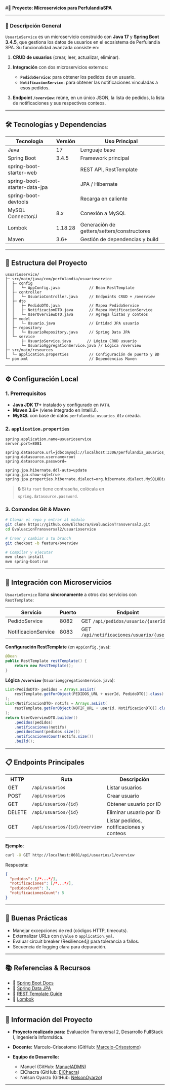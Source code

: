 

#📝 **Proyecto: Microservicios para PerfulandiaSPA**

---

### 🚀 Descripción General

`UsuarioService` es un microservicio construido con **Java 17** y **Spring Boot 3.4.5**, que gestiona los datos de usuarios en el ecosistema de Perfulandia SPA. Su funcionalidad avanzada consiste en:

1. **CRUD de usuarios** (crear, leer, actualizar, eliminar).
2. **Integración** con dos microservicios externos:

   * **`PedidoService`**: para obtener los pedidos de un usuario.
   * **`NotificacionService`**: para obtener las notificaciones vinculadas a esos pedidos.
3. **Endpoint `/overview`**: reúne, en un único JSON, la lista de pedidos, la lista de notificaciones y sus respectivos conteos.

---

## 🛠️ Tecnologías y Dependencias

| Tecnología                   | Versión | Uso Principal                               |
| ---------------------------- | ------- | ------------------------------------------- |
| Java                         | 17      | Lenguaje base                               |
| Spring Boot                  | 3.4.5   | Framework principal                         |
| spring-boot-starter-web      |         | REST API, RestTemplate                      |
| spring-boot-starter-data-jpa |         | JPA / Hibernate                             |
| spring-boot-devtools         |         | Recarga en caliente                         |
| MySQL Connector/J            | 8.x     | Conexión a MySQL                            |
| Lombok                       | 1.18.28 | Generación de getters/setters/constructores |
| Maven                        | 3.6+    | Gestión de dependencias y build             |

---

## 📁 Estructura del Proyecto

```text
usuarioservice/
├─ src/main/java/com/perfulandia/usuarioservice
│  ├─ config
│  │   └─ AppConfig.java             // Bean RestTemplate
│  ├─ controller
│  │   └─ UsuarioController.java     // Endpoints CRUD + /overview
│  ├─ dto
│  │   ├─ PedidoDTO.java             // Mapea PedidoService
│  │   ├─ NotificacionDTO.java       // Mapea NotificacionService
│  │   └─ UserOverviewDTO.java       // Agrega listas y conteos
│  ├─ model
│  │   └─ Usuario.java               // Entidad JPA usuario
│  ├─ repository
│  │   └─ UsuarioRepository.java     // Spring Data JPA
│  └─ service
│      ├─ UsuarioService.java       // Lógica CRUD usuario
│      └─ UsuarioAggregationService.java // Lógica /overview
├─ src/main/resources
│  └─ application.properties         // Configuración de puerto y BD
└─ pom.xml                           // Dependencias Maven
```

---

## ⚙️ Configuración Local

### 1. Prerrequisitos

* **Java JDK 17+** instalado y configurado en `PATH`.
* **Maven 3.6+** (viene integrado en IntelliJ).
* **MySQL** con base de datos `perfulandia_usuarios_01v` creada.

### 2. `application.properties`

```properties
spring.application.name=usuarioservice
server.port=8081

spring.datasource.url=jdbc:mysql://localhost:3306/perfulandia_usuarios_01v
spring.datasource.username=root
spring.datasource.password=

spring.jpa.hibernate.ddl-auto=update
spring.jpa.show-sql=true
spring.jpa.properties.hibernate.dialect=org.hibernate.dialect.MySQL8Dialect
```

> 🔒 Si tu `root` tiene contraseña, colócala en `spring.datasource.password`.

### 3. Comandos Git & Maven

```bash
# Clonar el repo y entrar al módulo
git clone https://github.com/ElChacra/EvaluacionTransversal2.git
cd EvaluacionTransversal2/usuarioservice

# Crear y cambiar a tu branch
git checkout -b feature/overview

# Compilar y ejecutar
mvn clean install
mvn spring-boot:run
```

---

## 🔗 Integración con Microservicios

`UsuarioService` llama **síncronamente** a otros dos servicios con `RestTemplate`:

| Servicio            | Puerto | Endpoint                                   |
| ------------------- | ------ | ------------------------------------------ |
| PedidoService       | 8082   | GET `/api/pedidos/usuario/{userId}`        |
| NotificacionService | 8083   | GET `/api/notificaciones/usuario/{userId}` |

**Configuración RestTemplate** (en `AppConfig.java`):

```java
@Bean
public RestTemplate restTemplate() {
    return new RestTemplate();
}
```

**Lógica `/overview`** (`UsuarioAggregationService.java`):

```java
List<PedidoDTO> pedidos = Arrays.asList(
    restTemplate.getForObject(PEDIDOS_URL + userId, PedidoDTO[].class)
);
List<NotificacionDTO> notifs = Arrays.asList(
    restTemplate.getForObject(NOTIF_URL + userId, NotificacionDTO[].class)
);
return UserOverviewDTO.builder()
    .pedidos(pedidos)
    .notificaciones(notifs)
    .pedidosCount(pedidos.size())
    .notificacionesCount(notifs.size())
    .build();
```

---

## 📋 Endpoints Principales

<table>
  <tr><th>HTTP</th><th>Ruta</th><th>Descripción</th></tr>
  <tr><td>GET</td><td><code>/api/usuarios</code></td><td>Listar usuarios</td></tr>
  <tr><td>POST</td><td><code>/api/usuarios</code></td><td>Crear usuario</td></tr>
  <tr><td>GET</td><td><code>/api/usuarios/{id}</code></td><td>Obtener usuario por ID</td></tr>
  <tr><td>DELETE</td><td><code>/api/usuarios/{id}</code></td><td>Eliminar usuario por ID</td></tr>
  <tr><td>GET</td><td><code>/api/usuarios/{id}/overview</code></td><td>Listar pedidos, notificaciones y conteos</td></tr>
</table>

**Ejemplo**:

```bash
curl -X GET http://localhost:8081/api/usuarios/1/overview
```

Respuesta:

```json
{
  "pedidos": [/*...*/],
  "notificaciones": [/*...*/],
  "pedidosCount": 3,
  "notificacionesCount": 5
}
```

---

## 🌟 Buenas Prácticas

* Manejar excepciones de red (códigos HTTP, timeouts).
* Externalizar URLs con `@Value` o `application.yml`.
* Evaluar circuit breaker (Resilience4j) para tolerancia a fallos.
* Secuencia de logging clara para depuración.

---

## 📚 Referencias & Recursos

* 🔗 [Spring Boot Docs](https://docs.spring.io/spring-boot/docs/current/reference/html/)
* 🔗 [Spring Data JPA](https://spring.io/projects/spring-data-jpa)
* 🔗 [REST Template Guide](https://spring.io/guides/gs/consuming-rest/)
* 🔗 [Lombok](https://projectlombok.org/)

---

## 📌 Información del Proyecto

* **Proyecto realizado para:** Evaluación Transversal 2, Desarrollo FullStack I, Ingeniería Informática.
* **Docente:** Marcelo-Crisostomo (GitHub: [Marcelo-Crisostomo](https://github.com/Marcelo-Crisostomo))
* **Equipo de Desarrollo:**

  * Manuel (GitHub: [ManuelADMN](https://github.com/ManuelADMN))
  * ElChacra (GitHub: [ElChacra](https://github.com/ElChacra))
  * Nelson Oyarzo (GitHub: [NelsonOyarzo](https://github.com/NelsonOyarzo))

---
